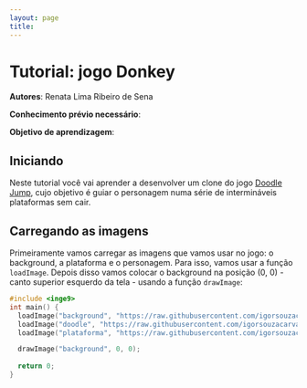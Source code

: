 ```yaml
---
layout: page
title: 
---
```


# Tutorial: jogo Donkey

**Autores**: Renata Lima Ribeiro de Sena

**Conhecimento prévio necessário**: 

**Objetivo de aprendizagem**: 

## Iniciando

Neste tutorial você vai aprender a desenvolver um clone do jogo [Doodle Jump](https://pt.wikipedia.org/wiki/Doodle_Jump), cujo objetivo é guiar o personagem numa série de intermináveis plataformas sem cair.

## Carregando as imagens

Primeiramente vamos carregar as imagens que vamos usar no jogo: o background, a plataforma e o personagem. Para isso, vamos usar a função `loadImage`. Depois disso vamos colocar o background na posição (0, 0) - canto superior esquerdo da tela - usando a função `drawImage`:

```cpp
#include <inge9>
int main() {
  loadImage("background", "https://raw.githubusercontent.com/igorsouzacarvalho88/GameLabEduc/d327597035c9376f2f6774667573d8897ce6db21/Background.png");
  loadImage("doodle", "https://raw.githubusercontent.com/igorsouzacarvalho88/GameLabEduc/8c9d6758c11735dfc7bdfb8b18ca5567d5f0f3b8/doodle.png");
  loadImage("plataforma", "https://raw.githubusercontent.com/igorsouzacarvalho88/GameLabEduc/8c9d6758c11735dfc7bdfb8b18ca5567d5f0f3b8/platform.png");

  drawImage("background", 0, 0);
  
  return 0;
}
```